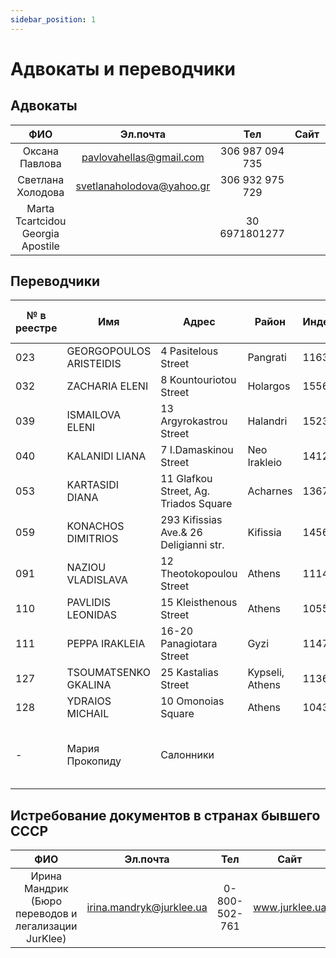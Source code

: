 ```yaml
---
sidebar_position: 1
---
```


# Адвокаты и переводчики

## Адвокаты

|               **ФИО**               |        **Эл.почта**       |      **Тел**      | **Сайт** | **Город** | **Комментарий** |
|:-----------------------------------:|:-------------------------:|:-----------------:|:--------:|:---------:|:---------------:|
| Оксана   Павлова                    | pavlovahellas@gmail.com   | 306   987 094 735 |          |           |                 |
| Светлана   Холодова                 | svetlanaholodova@yahoo.gr | 306   932 975 729 |          | Салонники |                 |
| Marta   Tcartcidou Georgia Apostile |                           | 30   6971801277   |          |           |                 |


## Переводчики

|     № в реестре    	|     Имя                             	|     Адрес                                      	|     Район              	|     Индекс    	|     Язык оригинала                                            	|     Телефон       	|     Мобильный тел.    	|     E-MAIL                          	|     Перевод с QR кодом    	|
|--------------------	|-------------------------------------	|------------------------------------------------	|------------------------	|---------------	|---------------------------------------------------------------	|-------------------	|-----------------------	|-------------------------------------	|---------------------------	|
|     023            	|     GEORGOPOULOS      ARISTEIDIS    	|     4 Pasitelous Street                        	|     Pangrati           	|     11635     	|     РУССКИЙ                                                   	|     2107010527    	|     6985032788        	|     gearis@otenet.gr                	|     +                     	|
|     032            	|     ZACHARIA      ELENI             	|     8 Kountouriotou Street                     	|     Holargos           	|     15562     	|     РУССКИЙ                                                   	|     2106526009    	|     6948750974        	|     lenazach@yahoo.gr               	|     +                     	|
|     039            	|     ISMAILOVA      ELENI            	|     13 Argyrokastrou Street                    	|     Halandri           	|     15234     	|     РУССКИЙ                                                   	|     2106014109    	|     6951822100        	|     elalism@yahoo.com               	|                           	|
|     040            	|     KALANIDI      LIANA             	|     7 I.Damaskinou Street                      	|     Neo   Irakleio     	|     14122     	|     РУССКИЙ                                                   	|     2102815486    	|     6989092774        	|     6lika9@gmail.com                	|     +                     	|
|     053            	|     KARTASIDI      DIANA            	|     11   Glafkou Street, Ag. Triados Square    	|     Acharnes           	|     13674     	|     РУССКИЙ                                                   	|                   	|     6972350140        	|     diana-kartas@hotmail.com        	|                           	|
|     059            	|     KONACHOS      DIMITRIOS         	|     293 Kifissias Ave.& 26 Deligianni str.     	|     Kifissia           	|     14562     	|     РУССКИЙ                                                   	|                   	|     6932730560        	|     dimkonac@otenet.gr              	|                           	|
|     091            	|     NAZIOU      VLADISLAVA          	|     12   Theotokopoulou Street                 	|     Athens             	|     11144     	|     УКРАИНСКИЙ                                                	|     2102024326    	|     6948326872        	|     lada.odessa@yahoo.com           	|                           	|
|     110            	|     PAVLIDIS      LEONIDAS          	|     15   Kleisthenous Street                   	|     Athens             	|     10552     	|     ГРУЗИНСКИЙ                                                	|     2103236109    	|     6937301110        	|     leopavlidis@yahoo.gr            	|     +                     	|
|     111            	|     PEPPA      IRAKLEIA             	|     16-20 Panagiotara Street                   	|     Gyzi               	|     11475     	|     РУССКИЙ                                                   	|     2106455420    	|     6944664777        	|     orli@lawyer.com                 	|     +                     	|
|     127            	|     TSOUMATSENKO      GKALINA       	|     25 Kastalias Street                        	|     Kypseli, Athens    	|     11363     	|     УКРАИНСКИЙ                                                	|     2108210550    	|     6946093777        	|     glowcat@otenet.gr               	|     +                     	|
|     128            	|     YDRAIOS      MICHAIL            	|     10 Omonoias Square                         	|     Athens             	|     10431     	|     РУССКИЙ                                                   	|     2108647162    	|     6972086311        	|     ydraios.michalis.3@gmail.com    	|     +                     	|
|     -              	|     Мария Прокопиду                 	|     Салонники                                  	|                        	|               	|     Русский, украинский, грузинский, молдавский, армянский    	|                   	| 306937070340          	|     prokopimar@gmail.com            	|                           	|

## Истребование документов в странах бывшего СССР

|               **ФИО**               |        **Эл.почта**       |      **Тел**      | **Сайт** | **Страна** | **Комментарий** |
|:-----------------------------------:|:-------------------------:|:-----------------:|:--------:|:---------:|:---------------:|
| Ирина Мандрик (Бюро переводов и легализации JurKlee) | irina.mandryk@jurklee.ua   | 0-800-502-761 | www.jurklee.ua | Украина |                 |